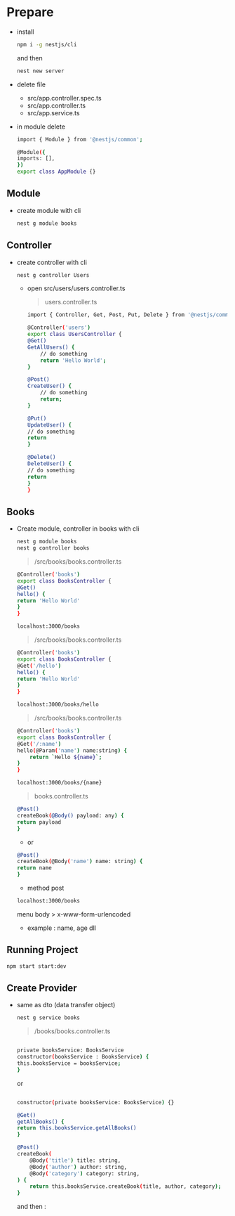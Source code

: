 # Prepare

- install

    ```bash
    npm i -g nestjs/cli
    ```

    and then

    ```bash
    nest new server
    ```

- delete file

    - src/app.controller.spec.ts
    - src/app.controller.ts
    - src/app.service.ts

- in module delete

    ```bash
    import { Module } from '@nestjs/common';

    @Module({
    imports: [],
    })
    export class AppModule {}
    ```

## Module

- create module with cli

    ```bash
    nest g module books
    ```

## Controller

- create controller with cli

    ```bash
    nest g controller Users
    ```

    - open src/users/users.controller.ts
        >users.controller.ts

        ```bash
        import { Controller, Get, Post, Put, Delete } from '@nestjs/common';

        @Controller('users')
        export class UsersController {
        @Get()
        GetAllUsers() {
            // do something
            return 'Hello World';
        }

        @Post()
        CreateUser() {
            // do something
            return;
        }

        @Put()
        UpdateUser() {
        // do something
        return
        }

        @Delete()
        DeleteUser() {
        // do something
        return
        }
        }
        ```

## Books

- Create module, controller in books with cli
    ```bash
    nest g module books
    nest g controller books
    ```

    >/src/books/books.controller.ts
    ```bash
    @Controller('books')
    export class BooksController {
    @Get()
    hello() {
    return 'Hello World'
    }
    }
    ```

    ```bash
    localhost:3000/books
    ```

    >/src/books/books.controller.ts
    ```bash
    @Controller('books')
    export class BooksController {
    @Get('/hello')
    hello() {
    return 'Hello World'
    }
    }
    ```

    ```bash
    localhost:3000/books/hello
    ```

    >/src/books/books.controller.ts
    ```bash
    @Controller('books')
    export class BooksController {
    @Get('/:name')
    hello(@Param('name') name:string) {
        return `Hello ${name}`;
    }
    }
    ```

    ```bash
    localhost:3000/books/{name}
    ```

    >books.controller.ts
    ```bash
    @Post()
    createBook(@Body() payload: any) {
    return payload
    }
    ```

    - or

    ```bash
    @Post()
    createBook(@Body('name') name: string) {
    return name
    }
    ```

    - method post
    ```bash
    localhost:3000/books
    ```
    menu body > x-www-form-urlencoded
    - example : name, age dll


## Running Project

```bash
npm start start:dev
```

## Create Provider

- same as dto (data transfer object)

    ```bash
    nest g service books
    ```

    >/books/books.controller.ts
    ```bash

    private booksService: BooksService
    constructor(booksService : BooksService) {
    this.booksService = booksService;
    }
    ```
    or

    ```bash

    constructor(private booksService: BooksService) {}
    ```

    ```bash
    @Get()
    getAllBooks() {
    return this.booksService.getAllBooks()
    }

    @Post()
    createBook(
        @Body('title') title: string,
        @Body('author') author: string,
        @Body('category') category: string,
    ) {
        return this.booksService.createBook(title, author, category);
    }
    ```

    and then : 